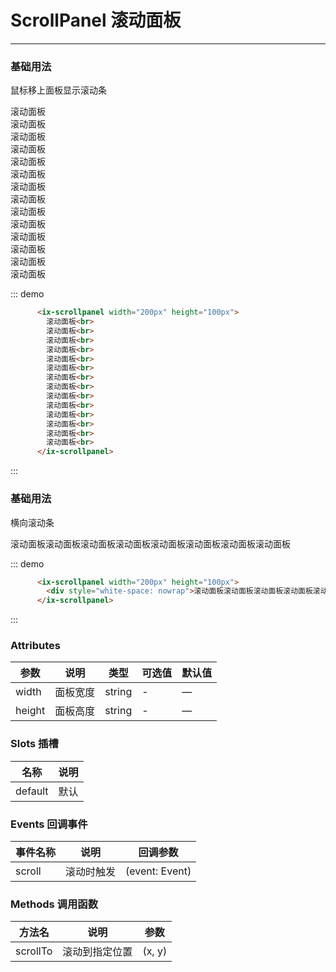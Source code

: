 # ScrollPanel 滚动面板
----
### 基础用法
鼠标移上面板显示滚动条
<div class="demo-block">
      <ix-scrollpanel width="200px" height="100px">
        滚动面板<br>
        滚动面板<br>
        滚动面板<br>
        滚动面板<br>
        滚动面板<br>
        滚动面板<br>
        滚动面板<br>
        滚动面板<br>
        滚动面板<br>
        滚动面板<br>
        滚动面板<br>
        滚动面板<br>
        滚动面板<br>
        滚动面板<br>
      </ix-scrollpanel>
</div>


::: demo
```html
      <ix-scrollpanel width="200px" height="100px">
        滚动面板<br>
        滚动面板<br>
        滚动面板<br>
        滚动面板<br>
        滚动面板<br>
        滚动面板<br>
        滚动面板<br>
        滚动面板<br>
        滚动面板<br>
        滚动面板<br>
        滚动面板<br>
        滚动面板<br>
        滚动面板<br>
        滚动面板<br>
      </ix-scrollpanel>

```
:::

### 基础用法
横向滚动条
<div class="demo-block">
      <ix-scrollpanel width="200px" height="100px">
        <div style="white-space: nowrap">滚动面板滚动面板滚动面板滚动面板滚动面板滚动面板滚动面板滚动面板</div>
      </ix-scrollpanel>
</div>


::: demo
```html
      <ix-scrollpanel width="200px" height="100px">
        <div style="white-space: nowrap">滚动面板滚动面板滚动面板滚动面板滚动面板滚动面板滚动面板滚动面板</div>
      </ix-scrollpanel>

```
:::

### Attributes
| 参数      | 说明    | 类型      | 可选值       | 默认值   |
|---------- |-------- |---------- |-------------  |-------- |
| width     | 面板宽度   | string  |   -            |    —     |
| height     | 面板高度   | string    |   - |     —    |

### Slots 插槽
| 名称      | 说明    |
|---------- |-------- |
| default	| 默认 |

### Events 回调事件
| 事件名称	| 说明	| 回调参数|
|---------- |-------- |---------- |
| scroll	| 滚动时触发	| (event: Event)|

### Methods 调用函数
| 方法名	| 说明	| 参数|
|---------- |-------- |---------- |
| scrollTo	| 滚动到指定位置	| (x, y) |

